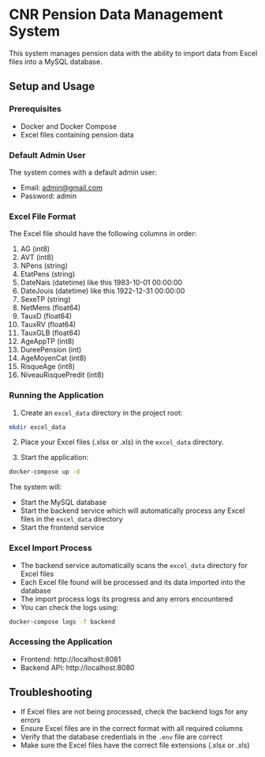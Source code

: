 # CNR Pension Data Management System

This system manages pension data with the ability to import data from Excel files into a MySQL database.

## Setup and Usage

### Prerequisites
- Docker and Docker Compose
- Excel files containing pension data

### Default Admin User
The system comes with a default admin user:
- Email: admin@gmail.com
- Password: admin

### Excel File Format
The Excel file should have the following columns in order:
1. AG (int8)
2. AVT (int8)
3. NPens (string)
4. EtatPens (string)
5. DateNais (datetime)  like this 1983-10-01 00:00:00
6. DateJouis (datetime) like this 1922-12-31 00:00:00
7. SexeTP (string)
8. NetMens (float64)
9. TauxD (float64)
10. TauxRV (float64)
11. TauxGLB (float64)
12. AgeAppTP (int8)
13. DureePension (int)
14. AgeMoyenCat (int8)
15. RisqueAge (int8)
16. NiveauRisquePredit (int8)

### Running the Application

1. Create an `excel_data` directory in the project root:
```bash
mkdir excel_data
```

2. Place your Excel files (.xlsx or .xls) in the `excel_data` directory.



3. Start the application:
```bash
docker-compose up -d
```

The system will:
- Start the MySQL database
- Start the backend service which will automatically process any Excel files in the `excel_data` directory
- Start the frontend service

### Excel Import Process
- The backend service automatically scans the `excel_data` directory for Excel files
- Each Excel file found will be processed and its data imported into the database
- The import process logs its progress and any errors encountered
- You can check the logs using:
```bash
docker-compose logs -f backend
```

### Accessing the Application
- Frontend: http://localhost:8081
- Backend API: http://localhost:8080

## Troubleshooting
- If Excel files are not being processed, check the backend logs for any errors
- Ensure Excel files are in the correct format with all required columns
- Verify that the database credentials in the `.env` file are correct
- Make sure the Excel files have the correct file extensions (.xlsx or .xls) 